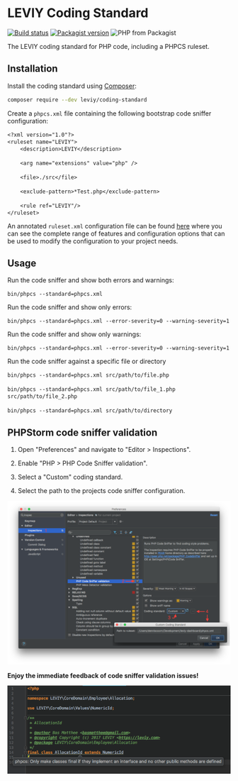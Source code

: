 # LEVIY Coding Standard

[![Build status](https://img.shields.io/travis/leviy/php-coding-standard.svg)](https://travis-ci.org/leviy/php-coding-standard)
[![Packagist version](https://img.shields.io/packagist/v/leviy/coding-standard.svg)](https://packagist.org/packages/leviy/coding-standard)
![PHP from Packagist](https://img.shields.io/packagist/php-v/leviy/coding-standard.svg)

The LEVIY coding standard for PHP code, including a PHPCS ruleset.

## Installation

Install the coding standard using [Composer](https://getcomposer.org/):

```bash
composer require --dev leviy/coding-standard
```

Create a `phpcs.xml` file containing the following bootstrap code sniffer configuration:  

    <?xml version="1.0"?>
    <ruleset name="LEVIY">
        <description>LEVIY</description>
            
        <arg name="extensions" value="php" />
        
        <file>./src</file>
        
        <exclude-pattern>*Test.php</exclude-pattern>
        
        <rule ref="LEVIY"/>
    </ruleset>

An annotated `ruleset.xml` configuration file can be found [here](https://github.com/squizlabs/PHP_CodeSniffer/wiki/Annotated-ruleset.xml) 
where you can see the complete range of features and configuration options that can be used to modify the configuration to your project needs.

## Usage

Run the code sniffer and show both errors and warnings:

    bin/phpcs --standard=phpcs.xml
    
Run the code sniffer and show only errors:

    bin/phpcs --standard=phpcs.xml --error-severity=0 --warning-severity=1

Run the code sniffer and show only warnings:

    bin/phpcs --standard=phpcs.xml --error-severity=0 --warning-severity=1

Run the code sniffer against a specific file or directory

    bin/phpcs --standard=phpcs.xml src/path/to/file.php
        
    bin/phpcs --standard=phpcs.xml src/path/to/file_1.php src/path/to/file_2.php
        
    bin/phpcs --standard=phpcs.xml src/path/to/directory

## PHPStorm code sniffer validation

1. Open "Preferences" and navigate to "Editor > Inspections".

2. Enable "PHP > PHP Code Sniffer validation".

3. Select a "Custom" coding standard.

4. Select the path to the projects code sniffer configuration.

![](resources/preferences-dialog.png)

**Enjoy the immediate feedback of code sniffer validation issues!**

![](resources/code-sniffer-validation-hint.png)
